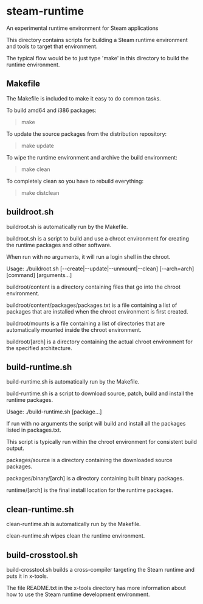 steam-runtime
=============

An experimental runtime environment for Steam applications

This directory contains scripts for building a Steam runtime environment
and tools to target that environment.

The typical flow would be to just type 'make' in this directory to build
the runtime environment.


Makefile
--------

The Makefile is included to make it easy to do common tasks.

To build amd64 and i386 packages:
> make 

To update the source packages from the distribution repository:
> make update

To wipe the runtime environment and archive the build environment:
> make clean

To completely clean so you have to rebuild everything:
> make distclean


buildroot.sh
------------

buildroot.sh is automatically run by the Makefile.

buildroot.sh is a script to build and use a chroot environment for creating
the runtime packages and other software.

When run with no arguments, it will run a login shell in the chroot.

Usage: ./buildroot.sh [--create|--update|--unmount|--clean] [--arch=arch] [command] [arguments...]

buildroot/content is a directory containing files that go into the chroot environment.

buildroot/content/packages/packages.txt is a file containing a list of packages that are installed when the chroot environment is first created.

buildroot/mounts is a file containing a list of directories that are automatically mounted inside the chroot environment.

buildroot/[arch] is a directory containing the actual chroot environment for the specified architecture.


build-runtime.sh
----------------

build-runtime.sh is automatically run by the Makefile.

build-runtime.sh is a script to download source, patch, build and install
the runtime packages.

Usage: ./build-runtime.sh [package...]

If run with no arguments the script will build and install all the packages
listed in packages.txt.

This script is typically run within the chroot environment for consistent
build output.

packages/source is a directory containing the downloaded source packages.

packages/binary/[arch] is a directory containing built binary packages.

runtime/[arch] is the final install location for the runtime packages.


clean-runtime.sh
----------------

clean-runtime.sh is automatically run by the Makefile.

clean-runtime.sh wipes clean the runtime environment.


build-crosstool.sh
------------------

build-crosstool.sh builds a cross-compiler targeting the Steam runtime
and puts it in x-tools.

The file README.txt in the x-tools directory has more information about
how to use the Steam runtime development environment.

